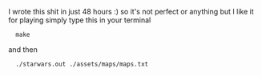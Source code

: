 I wrote this shit in just 48 hours :) so it's not perfect or anything but I like it<br />
for playing simply type this in your terminal
```
  make
```
 and then
```
  ./starwars.out ./assets/maps/maps.txt
```

